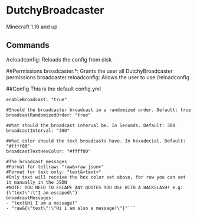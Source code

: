 # DutchyBroadcaster
Minecraft 1.16 and up

## Commands
/reloadconfig: Reloads the config from disk

##Permissions
broadcaster.*: Grants the user all DutchyBroadcaster permissions
broadcaster.reloadconfig: Allows the user to use /reloadconfig

##Config
This is the default config.yml
```#Should the broadcaster be enabled. Default: true
enableBroadcast: "true"

#Should the broadcaster broadcast in a randomized order. Default: true
broadcastRandomizedOrder: "true"

#What should the broadcast interval be. In Seconds. Default: 300
broadcastInterval: "300"

#What color should the text broadcasts have. In hexadecial. Default: "#ffff00"
broadcastTextHexColor: "#ffff00"

#The broadcast messages
#Format for tellraw: "raw&<raw json>"
#Format for text only: "text&<text>"
#Only text will receive the hex color set above, for raw you can set it manually in the JSON
#NOTE: YOU NEED TO ESCAPE ANY QUOTES YOU USE WITH A BACKSLASH! e.g: {\"text\":\"I am escaped\"}
broadcastMessages:
- "text&Hi I am a message!"
- "raw&{\"text\":\"Hi i am also a message!\"}"```


